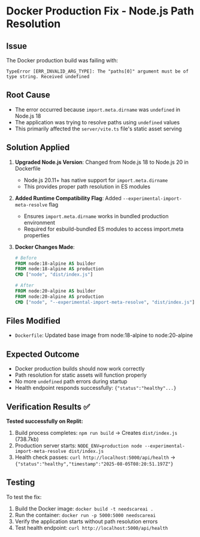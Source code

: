 # Docker Production Fix - Node.js Path Resolution

## Issue
The Docker production build was failing with:
```
TypeError [ERR_INVALID_ARG_TYPE]: The "paths[0]" argument must be of type string. Received undefined
```

## Root Cause
- The error occurred because `import.meta.dirname` was `undefined` in Node.js 18
- The application was trying to resolve paths using `undefined` values
- This primarily affected the `server/vite.ts` file's static asset serving

## Solution Applied
1. **Upgraded Node.js Version**: Changed from Node.js 18 to Node.js 20 in Dockerfile
   - Node.js 20.11+ has native support for `import.meta.dirname`
   - This provides proper path resolution in ES modules

2. **Added Runtime Compatibility Flag**: Added `--experimental-import-meta-resolve` flag
   - Ensures `import.meta.dirname` works in bundled production environment
   - Required for esbuild-bundled ES modules to access import.meta properties

3. **Docker Changes Made**:
   ```dockerfile
   # Before
   FROM node:18-alpine AS builder
   FROM node:18-alpine AS production
   CMD ["node", "dist/index.js"]
   
   # After  
   FROM node:20-alpine AS builder
   FROM node:20-alpine AS production
   CMD ["node", "--experimental-import-meta-resolve", "dist/index.js"]
   ```

## Files Modified
- `Dockerfile`: Updated base image from node:18-alpine to node:20-alpine

## Expected Outcome
- Docker production builds should now work correctly
- Path resolution for static assets will function properly
- No more `undefined` path errors during startup
- Health endpoint responds successfully: `{"status":"healthy"...}`

## Verification Results ✅
**Tested successfully on Replit:**
1. Build process completes: `npm run build` → Creates `dist/index.js` (738.7kb)
2. Production server starts: `NODE_ENV=production node --experimental-import-meta-resolve dist/index.js`
3. Health check passes: `curl http://localhost:5000/api/health` → `{"status":"healthy","timestamp":"2025-08-05T08:20:51.197Z"}`

## Testing
To test the fix:
1. Build the Docker image: `docker build -t needscareai .`
2. Run the container: `docker run -p 5000:5000 needscareai`
3. Verify the application starts without path resolution errors
4. Test health endpoint: `curl http://localhost:5000/api/health`